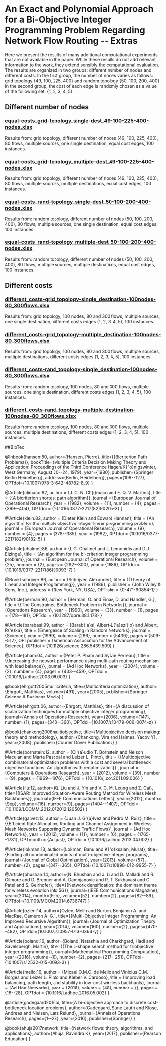 # An Exact and Polynomial Approach for a Bi-Objective Integer Programming Problem Regarding Network Flow Routing -- Extras

Here we present the results of many additional computational experiments that are not available in the paper. While these results do not add relevant information to the work, they extend sensibly the computational evaluation. The results are organized in two groups: different number of nodes and different costs. In the first group, the number of nodes varies as follows: grid topology {49, 100, 225, 400} and random topology {50, 100, 200, 400}. In the second group, the cost of each edge is randomly chosen as a value of the following set: {1, 2, 3, 4, 5}.


## Different number of nodes

### [equal-costs_grid-topology_single-dest_49-100-225-400-nodes.xlsx](equal-costs_grid-topology_equal-dest_49-100-225-400-nodes.xlsx) 
Results from: grid topology, different number of nodes (49, 100, 225, 400), 80 flows, multiple sources, one single destination, equal cost edges, 100 instances.

### [equal-costs_grid-topology_multiple-dest_49-100-225-400-nodes.xlsx](equal-costs_grid-topology_multiple-dest_49-100-225-400-nodes.xlsx)
Results from: grid topology, different number of nodes (49, 100, 225, 400), 80 flows, multiple sources, multiple destinations, equal cost edges, 100 instances.

### [equal-costs_rand-topology_single-dest_50-100-200-400-nodes.xlsx](equal-costs_rand-topology_single-dest_50-100-200-400-nodes.xlsx)
Results from: random topology, different number of nodes (50, 100, 200, 400), 80 flows, multiple sources, one single destination, equal cost edges, 100 instances.

### [equal-costs_rand-topology_multiple-dest_50-100-200-400-nodes.xlsx](equal-costs_rand-topology_multiple-dest_50-100-200-400-nodes.xlsx)
Results from: random topology, different number of nodes (50, 100, 200, 400), 80 flows, multiple sources, multiple destinations, equal cost edges, 100 instances.


## Different costs

### [different_costs-grid_topology-single_destination-100nodes-80_300flows.xlsx](different_costs-grid-single_destination-100nodes-80_300flows.xlsx)
Results from: grid topology, 100 nodes, 80 and 300 flows, multiple sources, one single destination, different costs edges (1, 2, 3, 4, 5), 100 instances.

### [different_costs-grid_topology-multiple_destination-100nodes-80_300flows.xlsx](different_costs-grid-multiple_destination-100nodes-80_300flows.xlsx)
Results from: grid topology, 100 nodes, 80 and 300 flows, multiple sources, multiple destinations, different costs edges (1, 2, 3, 4, 5), 100 instances.

### [different_costs-rand_topology-single_destination-100nodes-80_300flows.xlsx](different_costs-rand-single_destination-100nodes-80_300flows.xlsx)
Results from: random topology, 100 nodes, 80 and 300 flows, multiple sources, one single destination, different costs edges (1, 2, 3, 4, 5), 100 instances.

### [different_costs-rand_topology-multiple_destination-100nodes-80_300flows.xlsx](different_costs-rand-multiple_destination-100nodes-80_300flows.xlsx) 
Results from: random topology, 100 nodes, 80 and 300 flows, multiple sources, multiple destinations, different costs edges (1, 2, 3, 4, 5), 100 instances.


##BibTex

@Inbook{hansen:80,
    author={Hansen, Pierre},
    title={{Bicriterion Path Problems}},
    bookTitle={Multiple Criteria Decision Making Theory and Application: Proceedings of the Third Conference Hagen/K{\"o}nigswinter, West Germany, August 20--24, 1979},
    year={1980},
    publisher={Springer Berlin Heidelberg},
    address={Berlin, Heidelberg},
    pages={109--127},
    OPTdoi={10.1007/978-3-642-48782-8_9}
}

@Article{climaco:82,
    author = {J. C. N. Cl\'{i}maco and E. Q. V. Martins},
    title = {{A bicriterion shortest path algorithm}},
    journal = {European Journal of Operational Research},
    year = {1982},
    volume = {11},
    number = {4},
    pages = {399--404},
    OPTdoi = {10.1016/0377-2217(82)90205-3}
}

@Article{klein:82,
    author = {Dieter Klein and Edward Hannan},
    title = {An algorithm for the multiple objective integer linear programming problem},
    journal = {European Journal of Operational Research},
    volume = {9},
    number = {4},
    pages = {378--385},
    year = {1982},
    OPTdoi = {10.1016/0377-2217(82)90182-5}
}

@Article{chalmet:86,
    author = {L.G. Chalmet and L. Lemonidis and D.J. Elzinga},
    title = {An algorithm for the bi-criterion integer programming problem},
    journal = {European Journal of Operational Research},
    volume = {25},
    number = {2},
    pages = {292--300},
    year = {1986},
    OPTdoi = {10.1016/0377-2217(86)90093-7}
}

@Book{schrijver:86,
    author = {Schrijver, Alexander},
    title = {{Theory of Linear and Integer Programming}},
    year = {1986},
    publisher = {John Wiley \& Sons, Inc.},
    address = {New York, NY, USA},
    OPTisbn = {0-471-90854-1}
} 

@Article{berman:90,
 author = {Berman, O. and Einav, D. and Handler, G.},
 title = {{The Constrained Bottleneck Problem in Networks}},
 journal = {Operations Research},
 year = {1990},
 volume = {38},
 number = {1},
 pages = {178--181},
 OPTdoi = {10.1287/opre.38.1.178}
} 

@Article{barabasi:99,
	author = {Barab{\'a}si, Albert-L{\'a}szl{\'o} and Albert, R{\'e}ka},
	title = {Emergence of Scaling in Random Networks},
	journal = {Science},
	year = {1999},
	volume = {286},
	number = {5439},
	pages = {509--512},
	OPTpublisher = {American Association for the Advancement of Science},
	OPTdoi = {10.1126/science.286.5439.509}
}

@Article{pham:04,
    author = {Peter P. Pham and Sylvie Perreau},
    title = {{Increasing the network performance using multi-path routing mechanism with load balance}},
    journal = {Ad Hoc Networks},
    year = {2004},
    volume = {2},
    number = {4},
    pages = {433--459},
    OPTdoi = {10.1016/j.adhoc.2003.09.003}
}

@book{ehrgott2005multicriteria,
  title={Multicriteria optimization},
  author={Ehrgott, Matthias},
  volume={491},
  year={2005},
  publisher={Springer Science \& Business Media}
}

@Article{ehrgott:06,
    author={Ehrgott, Matthias},
    title={A discussion of scalarization techniques for multiple objective integer programming},
    journal={Annals of Operations Research},
    year={2006},
    volume={147},
    number={1},
    pages={343--360},
    OPTdoi={10.1007/s10479-006-0074-z}
}

@book{chankong2008multiobjective,
  title={Multiobjective decision making: theory and methodology},
  author={Chankong, Vira and Haimes, Yacov Y},
  year={2008},
  publisher={Courier Dover Publications}
}

@Article{bornstein:12,
    author = {Cl\'{a}udio T. Bornstein and Nelson Maculan and Marta Pascoal and Leizer L. Pinto},
    title = {{Multiobjective combinatorial optimization problems with a cost and several bottleneck objective functions: An algorithm with reoptimization}} ,
    journal = {Computers \& Operations Research},
    year = {2012},
    volume = {39},
    number = {9},
    pages = {1969--1976},
    OPTdoi = {10.1016/j.cor.2011.09.006}
}

@Article{liu:12, 
    author={Q. Liu and J. Yin and V. C. M. Leung and Z. Cai}, 
    title={{ISAR: Improved Situation-Aware Routing Method for Wireless Mesh Backbones}},
    journal={IEEE Communications Letters}, 
    year={2012},
    month={Sep},
    volume={16},
    number={9},
    pages={1404--1407},
    OPTdoi={10.1109/LCOMM.2012.072012.120502}
}

@Article{galvez:13,
	author   = {Juan J. G\'{a}lvez and Pedro M. Ruiz},
	title    = {{Efficient Rate Allocation, Routing and Channel Assignment in Wireless Mesh Networks Supporting Dynamic Traffic Flows}},
	journal  = {Ad Hoc Networks},
	year     = {2013},
	volume   = {11},
	number   = {6},
	pages    = {1765--1781},
	OPTmonth = {August},
	OPTdoi   = {10.1016/j.adhoc.2013.04.002}
}

@Article{lokman:13,
    author={Lokman, Banu and K{\"o}ksalan, Murat},
    title={Finding all nondominated points of multi-objective integer programs},
    journal={Journal of Global Optimization},
    year={2013},
    volume={57},
    number={2},
    pages={347--365},
    OPTdoi={10.1007/s10898-012-9955-7}
}

@Article{bhushan:14, 
    author={N. Bhushan and J. Li and D. Malladi and R. Gilmore and D. Brenner and A. Damnjanovic and R. T. Sukhavasi and C. Patel and S. Geirhofer},
    title={{Network densification: the dominant theme for wireless evolution into 5G}},
    journal={IEEE Communications Magazine},
    year={2014},
    month={Feb},
    volume={52},
    number={2},
    pages={82--89},
    OPTdoi={10.1109/MCOM.2014.6736747}
}

@Article{ozlen:14,
    author={Ozlen, Melih and Burton, Benjamin A. and MacRae, Cameron A. G.},
    title={{Multi-Objective Integer Programming: An Improved Recursive Algorithm}},
    journal={Journal of Optimization Theory and Applications},
    year={2014},
    volume={160},
    number={2},
    pages={470--482},
    OPTdoi={10.1007/s10957-013-0364-y}
}

@Article{boland:16,
    author={Boland, Natashia and Charkhgard, Hadi and Savelsbergh, Martin},
    title={{The L-shape search method for triobjective integer programming}},
    journal={Mathematical Programming Computation},
    year={2016},
    volume={8},
    number={2},
    pages={217--251},
    OPTdoi={10.1007/s12532-015-0093-3}
}

@Article{mello:16,
    author = {Micael O.M.C. de Mello and Vinicius C.M. Borges and Leizer L. Pinto and Kleber V. Cardoso},
    title = {Improving load balancing, path length, and stability in low-cost wireless backhauls},
    journal = {Ad Hoc Networks},
    year = {2016},
    volume = {48},
    number = {},
    pages = {16--28},
    OPTdoi = {10.1016/j.adhoc.2016.05.002}
}

@article{gadegaard2016bi,
  title={A bi-objective approach to discrete cost-bottleneck location problems},
  author={Gadegaard, Sune Lauth and Klose, Andreas and Nielsen, Lars Relund},
  journal={Annals of Operations Research},
  pages={1--23},
  year={2016},
  publisher={Springer}
}

@book{ahuja2017network,
  title={Network flows: theory, algorithms, and applications},
  author={Ahuja, Ravindra K},
  year={2017},
  publisher={Pearson Education}
}
